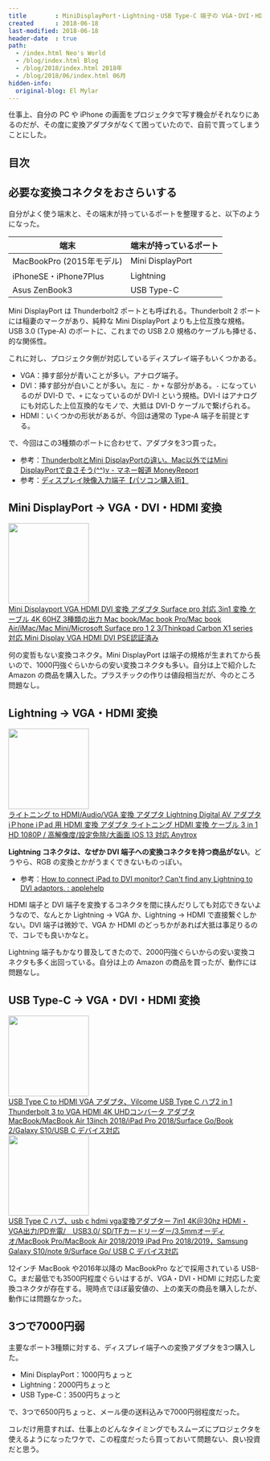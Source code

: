 ```yaml
---
title        : MiniDisplayPort・Lightning・USB Type-C 端子の VGA・DVI・HDMI 変換アダプタを買った
created      : 2018-06-18
last-modified: 2018-06-18
header-date  : true
path:
  - /index.html Neo's World
  - /blog/index.html Blog
  - /blog/2018/index.html 2018年
  - /blog/2018/06/index.html 06月
hidden-info:
  original-blog: El Mylar
---
```


仕事上、自分の PC や iPhone の画面をプロジェクタで写す機会がそれなりにあるのだが、その度に変換アダプタがなくて困っていたので、自前で買ってしまうことにした。

## 目次

## 必要な変換コネクタをおさらいする

自分がよく使う端末と、その端末が持っているポートを整理すると、以下のようになった。

| 端末                      | 端末が持っているポート |
|---------------------------|------------------------|
| MacBookPro (2015年モデル) | Mini DisplayPort       |
| iPhoneSE・iPhone7Plus     | Lightning              |
| Asus ZenBook3             | USB Type-C             |

Mini DisplayPort は Thunderbolt2 ポートとも呼ばれる。Thunderbolt 2 ポートには稲妻のマークがあり、純粋な Mini DisplayPort よりも上位互換な規格。USB 3.0 (Type-A) のポートに、これまでの USB 2.0 規格のケーブルも挿せる、的な関係性。

これに対し、プロジェクタ側が対応しているディスプレイ端子もいくつかある。

- VGA：挿す部分が青いことが多い。アナログ端子。
- DVI：挿す部分が白いことが多い。左に `-` か `+` な部分がある。`-` になっているのが DVI-D で、`+` になっているのが DVI-I という規格。DVI-I はアナログにも対応した上位互換的なモノで、大抵は DVI-D ケーブルで繋げられる。
- HDMI：いくつかの形状があるが、今回は通常の Type-A 端子を前提とする。

で、今回はこの3種類のポートに合わせて、アダプタを3つ買った。

- 参考：[ThunderboltとMini DisplayPortの違い。Mac以外ではMini DisplayPortで良さそう(^^)v - マネー報道 MoneyReport](http://moneyreport.hatenablog.com/entry/thunderbolt)
- 参考：[ディスプレイ映像入力端子【パソコン購入術】](http://www.pasonisan.com/pc-display/connector.html)

## Mini DisplayPort → VGA・DVI・HDMI 変換

<div class="ad-amazon">
  <div class="ad-amazon-image">
    <a href="https://www.amazon.co.jp/dp/B076H34PSG?tag=neos21-22&amp;linkCode=osi&amp;th=1&amp;psc=1">
      <img src="https://m.media-amazon.com/images/I/31+M8WD9seL._SL160_.jpg" width="160" height="160">
    </a>
  </div>
  <div class="ad-amazon-info">
    <div class="ad-amazon-title">
      <a href="https://www.amazon.co.jp/dp/B076H34PSG?tag=neos21-22&amp;linkCode=osi&amp;th=1&amp;psc=1">Mini Displayport VGA HDMI DVI 変換 アダプタ Surface pro 対応 3in1 変換 ケーブル 4K 60HZ 3種類の出力 Mac book/Mac book Pro/Mac book Air/iMac/Mac Mini/Microsoft Surface pro 1 2 3/Thinkpad Carbon X1 series 対応 Mini Display VGA HDMI DVI PSE認証済み</a>
    </div>
  </div>
</div>

何の変哲もない変換コネクタ。Mini DisplayPort は端子の規格が生まれてから長いので、1000円強ぐらいからの安い変換コネクタも多い。自分は上で紹介した Amazon の商品を購入した。プラスチックの作りは値段相当だが、今のところ問題なし。

## Lightning → VGA・HDMI 変換

<div class="ad-amazon">
  <div class="ad-amazon-image">
    <a href="https://www.amazon.co.jp/dp/B088GYCVQJ?tag=neos21-22&amp;linkCode=osi&amp;th=1&amp;psc=1">
      <img src="https://m.media-amazon.com/images/I/41wGBt-szfL._SL160_.jpg" width="160" height="160">
    </a>
  </div>
  <div class="ad-amazon-info">
    <div class="ad-amazon-title">
      <a href="https://www.amazon.co.jp/dp/B088GYCVQJ?tag=neos21-22&amp;linkCode=osi&amp;th=1&amp;psc=1">ライトニング to HDMI/Audio/VGA 変換 アダプタ Lightning Digital AV アダプタ iＰhone iＰad 用 HDMI 変換 アダプタ ライトニング HDMI 変換 ケーブル 3 in 1 HD 1080P / 高解像度/設定免除/大画面 IOS 13 対応 Anytrox</a>
    </div>
  </div>
</div>

**Lightning コネクタは、なぜか DVI 端子への変換コネクタを持つ商品がない**。どうやら、RGB の変換とかがうまくできないものっぽい。

- 参考：[How to connect iPad to DVI monitor? Can't find any Lightning to DVI adaptors. : applehelp](https://www.reddit.com/r/applehelp/comments/5ln7zw/how_to_connect_ipad_to_dvi_monitor_cant_find_any/)

HDMI 端子と DVI 端子を変換するコネクタを間に挟んだりしても対応できないようなので、なんとか Lightning → VGA か、Lightning → HDMI で直接繋ぐしかない。DVI 端子は微妙で、VGA か HDMI のどっちかがあれば大抵は事足りるので、コレでも良いかなと。

Lightning 端子もかなり普及してきたので、2000円強ぐらいからの安い変換コネクタも多く出回っている。自分は上の Amazon の商品を買ったが、動作には問題なし。

## USB Type-C → VGA・DVI・HDMI 変換

<div class="ad-amazon">
  <div class="ad-amazon-image">
    <a href="https://www.amazon.co.jp/dp/B087D5DZX5?tag=neos21-22&amp;linkCode=osi&amp;th=1&amp;psc=1">
      <img src="https://m.media-amazon.com/images/I/419Mb0qF0WL._SL160_.jpg" width="160" height="160">
    </a>
  </div>
  <div class="ad-amazon-info">
    <div class="ad-amazon-title">
      <a href="https://www.amazon.co.jp/dp/B087D5DZX5?tag=neos21-22&amp;linkCode=osi&amp;th=1&amp;psc=1">USB Type C to HDMI VGA アダプタ、Vilcome USB Type C ハブ2 in 1 Thunderbolt 3 to VGA HDMI 4K UHDコンバータ アダプタ MacBook/MacBook Air 13inch 2018/iPad Pro 2018/Surface Go/Book 2/Galaxy S10/USB C デバイス対応</a>
    </div>
  </div>
</div>

<div class="ad-amazon">
  <div class="ad-amazon-image">
    <a href="https://www.amazon.co.jp/dp/B088BC15Q2?tag=neos21-22&amp;linkCode=osi&amp;th=1&amp;psc=1">
      <img src="https://m.media-amazon.com/images/I/417pxxTMHlL._SL160_.jpg" width="160" height="160">
    </a>
  </div>
  <div class="ad-amazon-info">
    <div class="ad-amazon-title">
      <a href="https://www.amazon.co.jp/dp/B088BC15Q2?tag=neos21-22&amp;linkCode=osi&amp;th=1&amp;psc=1">USB Type C ハブ、usb c hdmi vga変換アダプター 7in1 4K＠30hz HDMI・VGA出力/PD充電/　USB3.0/ SD/TFカードリーダー/3.5mmオーディオ/MacBook Pro/MacBook Air 2018/2019 iPad Pro 2018/2019，Samsung Galaxy S10/note 9/Surface Go/ USB C デバイス対応</a>
    </div>
  </div>
</div>

12インチ MacBook や2016年以降の MacBookPro などで採用されている USB-C。まだ最低でも3500円程度ぐらいはするが、VGA・DVI・HDMI に対応した変換コネクタが存在する。現時点でほぼ最安値の、上の楽天の商品を購入したが、動作には問題なかった。

## 3つで7000円弱

主要なポート3種類に対する、ディスプレイ端子への変換アダプタを3つ購入した。

- Mini DisplayPort：1000円ちょっと
- Lightning：2000円ちょっと
- USB Type-C：3500円ちょっと

で、3つで6500円ちょっと、メール便の送料込みで7000円弱程度だった。

コレだけ用意すれば、仕事上のどんなタイミングでもスムーズにプロジェクタを使えるようになったワケで、この程度だったら買っておいて問題ない、良い投資だと思う。
